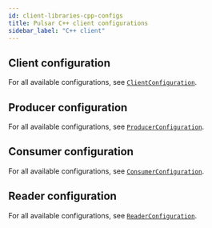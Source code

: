 ```yaml
---
id: client-libraries-cpp-configs
title: Pulsar C++ client configurations
sidebar_label: "C++ client"
---
```


## Client configuration

For all available configurations, see [`ClientConfiguration`](@pulsar:apidoc:cpp@/classpulsar_1_1_client_configuration.html).

## Producer configuration

For all available configurations, see [`ProducerConfiguration`](@pulsar:apidoc:cpp@/classpulsar_1_1_producer_configuration.html).

## Consumer configuration

For all available configurations, see [`ConsumerConfiguration`](@pulsar:apidoc:cpp@/classpulsar_1_1_consumer_configuration.html).

## Reader configuration

For all available configurations, see [`ReaderConfiguration`](@pulsar:apidoc:cpp@/classpulsar_1_1_reader_configuration.html).
